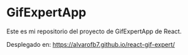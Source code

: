 # GifExpertApp

Este es mi repositorio del proyecto de GifExpertApp de React.

Desplegado en: https://alvarofb7.github.io/react-gif-expert/
